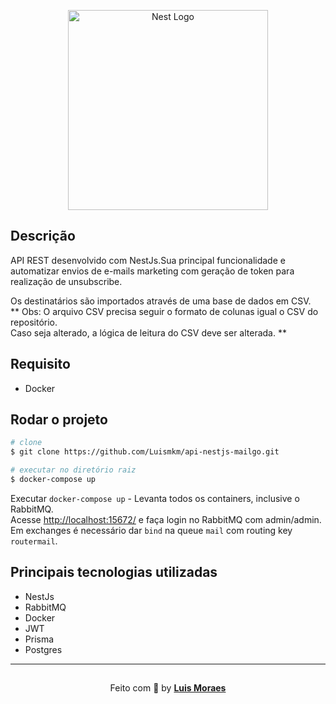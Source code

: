 <p align="center">
  <a href="http://nestjs.com/" target="blank"><img src="https://nestjs.com/img/logo_text.svg" width="320" alt="Nest Logo" /></a>
</p>

## Descrição

<p>API REST desenvolvido com NestJs.Sua principal funcionalidade e automatizar envios de e-mails marketing com geração de token para realização de unsubscribe.</p>

<p>Os destinatários são importados através de uma base de dados em CSV.
<br />
** Obs: O arquivo CSV precisa seguir o formato de colunas igual o CSV do repositório.
<br />
Caso seja alterado, a lógica de leitura do CSV deve ser alterada. **
</p>

## Requisito

- Docker

## Rodar o projeto

```bash
# clone
$ git clone https://github.com/Luismkm/api-nestjs-mailgo.git

# executar no diretório raiz
$ docker-compose up

```

Executar ```docker-compose up``` - Levanta todos os containers, inclusive o RabbitMQ.<br/>
Acesse [http://localhost:15672/](http://localhost:15672/) e faça login no RabbitMQ com admin/admin.<br/>
Em exchanges é necessário dar ```bind``` na queue ```mail``` com routing key ```routermail```.

## Principais tecnologias utilizadas

- NestJs
- RabbitMQ
- Docker
- JWT
- Prisma
- Postgres

---

<p align="center" style="padding-top: 15px;">Feito com 💜 by <strong><a href="https://www.linkedin.com/in/luismkm/" target="_blank">Luis Moraes</a></strong> </p>